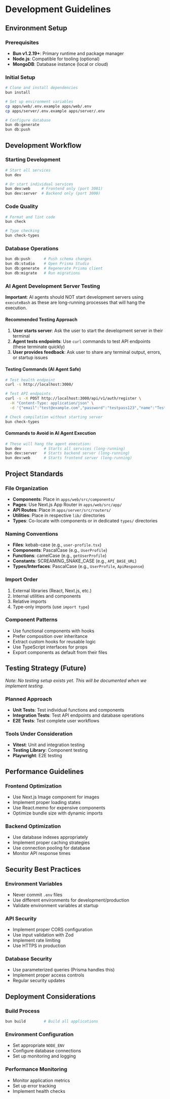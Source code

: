 # Development Guidelines

## Environment Setup

### Prerequisites
- **Bun v1.2.19+**: Primary runtime and package manager
- **Node.js**: Compatible for tooling (optional)
- **MongoDB**: Database instance (local or cloud)

### Initial Setup
```bash
# Clone and install dependencies
bun install

# Set up environment variables
cp apps/web/.env.example apps/web/.env
cp apps/server/.env.example apps/server/.env

# Configure database
bun db:generate
bun db:push
```

## Development Workflow

### Starting Development
```bash
# Start all services
bun dev

# Or start individual services
bun dev:web     # Frontend only (port 3001)
bun dev:server  # Backend only (port 3000)
```

### Code Quality
```bash
# Format and lint code
bun check

# Type checking
bun check-types
```

### Database Operations
```bash
bun db:push      # Push schema changes
bun db:studio    # Open Prisma Studio
bun db:generate  # Regenerate Prisma client
bun db:migrate   # Run migrations
```

### AI Agent Development Server Testing

**Important**: AI agents should NOT start development servers using `executeBash` as these are long-running processes that will hang the execution.

#### Recommended Testing Approach
1. **User starts server**: Ask the user to start the development server in their terminal
2. **Agent tests endpoints**: Use `curl` commands to test API endpoints (these terminate quickly)
3. **User provides feedback**: Ask user to share any terminal output, errors, or startup issues

#### Testing Commands (AI Agent Safe)
```bash
# Test health endpoint
curl -s http://localhost:3000/

# Test API endpoints
curl -s -X POST http://localhost:3000/api/v1/auth/register \
  -H "Content-Type: application/json" \
  -d '{"email":"test@example.com","password":"testpass123","name":"Test User"}'

# Check compilation without starting server
bun check-types
```

#### Commands to Avoid in AI Agent Execution
```bash
# These will hang the agent execution:
bun dev          # Starts all services (long-running)
bun dev:server   # Starts backend server (long-running)
bun dev:web      # Starts frontend server (long-running)
```

## Project Standards

### File Organization
- **Components**: Place in `apps/web/src/components/`
- **Pages**: Use Next.js App Router in `apps/web/src/app/`
- **API Routes**: Place in `apps/server/src/routers/`
- **Utilities**: Place in respective `lib/` directories
- **Types**: Co-locate with components or in dedicated `types/` directories

### Naming Conventions
- **Files**: kebab-case (e.g., `user-profile.tsx`)
- **Components**: PascalCase (e.g., `UserProfile`)
- **Functions**: camelCase (e.g., `getUserProfile`)
- **Constants**: SCREAMING_SNAKE_CASE (e.g., `API_BASE_URL`)
- **Types/Interfaces**: PascalCase (e.g., `UserProfile`, `ApiResponse`)

### Import Order
1. External libraries (React, Next.js, etc.)
2. Internal utilities and components
3. Relative imports
4. Type-only imports (use `import type`)

### Component Patterns
- Use functional components with hooks
- Prefer composition over inheritance
- Extract custom hooks for reusable logic
- Use TypeScript interfaces for props
- Export components as default from their files

## Testing Strategy (Future)

*Note: No testing setup exists yet. This will be documented when we implement testing.*

### Planned Approach
- **Unit Tests**: Test individual functions and components
- **Integration Tests**: Test API endpoints and database operations
- **E2E Tests**: Test complete user workflows

### Tools Under Consideration
- **Vitest**: Unit and integration testing
- **Testing Library**: Component testing
- **Playwright**: E2E testing

## Performance Guidelines

### Frontend Optimization
- Use Next.js Image component for images
- Implement proper loading states
- Use React.memo for expensive components
- Optimize bundle size with dynamic imports

### Backend Optimization
- Use database indexes appropriately
- Implement proper caching strategies
- Use connection pooling for database
- Monitor API response times

## Security Best Practices

### Environment Variables
- Never commit `.env` files
- Use different environments for development/production
- Validate environment variables at startup

### API Security
- Implement proper CORS configuration
- Use input validation with Zod
- Implement rate limiting
- Use HTTPS in production

### Database Security
- Use parameterized queries (Prisma handles this)
- Implement proper access controls
- Regular security updates

## Deployment Considerations

### Build Process
```bash
bun build        # Build all applications
```

### Environment Configuration
- Set appropriate `NODE_ENV`
- Configure database connections
- Set up monitoring and logging

### Performance Monitoring
- Monitor application metrics
- Set up error tracking
- Implement health checks